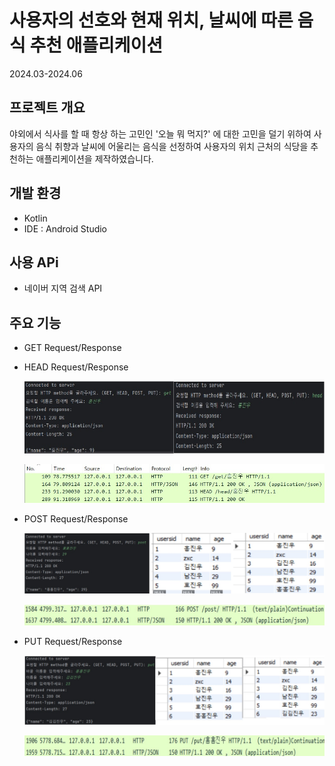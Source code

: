 # 사용자의 선호와 현재 위치, 날씨에 따른 음식 추천 애플리케이션

2024.03-2024.06


## 프로젝트 개요

야외에서 식사를 할 때 항상 하는 고민인 '오늘 뭐 먹지?' 에 대한 고민을 덜기 위하여 사용자의 음식 취향과 날씨에 어울리는 음식을 선정하여 사용자의 위치 근처의 식당을 추천하는 애플리케이션을 제작하였습니다.

## 개발 환경

+ Kotlin
+ IDE : Android Studio

## 사용 APi

+ 네이버 지역 검색 API


## 주요 기능

+ GET Request/Response
+ HEAD Request/Response

  ![겟헤드예시](https://github.com/wqp99w/read-me_image/blob/main/network/get%2Chead.jpg)

  ![겟헤드샤크예시](https://github.com/wqp99w/read-me_image/blob/main/network/get%EC%83%A4%ED%81%AC.jpg)
  
+ POST Request/Response

  ![포스트예시](https://github.com/wqp99w/read-me_image/blob/main/network/post.jpg)

  ![포스트샤크예시](https://github.com/wqp99w/read-me_image/blob/main/network/post%EC%83%A4%ED%81%AC.jpg)
  
+ PUT Request/Response

  
  ![풋예시](https://github.com/wqp99w/read-me_image/blob/main/network/put.jpg)

  ![픗샤크예시](https://github.com/wqp99w/read-me_image/blob/main/network/put%EC%83%A4%ED%81%AC.jpg)
  
